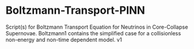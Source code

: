 # Boltzmann-Transport-PINN
Script(s) for Boltzmann Transport Equation for Neutrinos in Core-Collapse Supernovae. 
Boltzmann1 contains the simplified case for a collisionless non-energy and non-time dependent model.
v1

